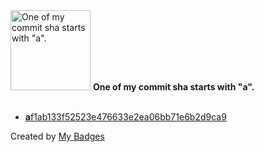 <img src="https://github.com/my-badges/my-badges/blob/master/src/all-badges/abc-commit/a-commit.png?raw=true" alt="One of my commit sha starts with &quot;a&quot;." title="One of my commit sha starts with &quot;a&quot;." width="128">
<strong>One of my commit sha starts with &quot;a&quot;.</strong>
<br><br>

- <a href="https://github.com/nlsschim/Water-Pipe-Project/commit/af1ab133f52523e476633e2ea06bb71e6b2d9ca9"><strong>a</strong>f1ab133f52523e476633e2ea06bb71e6b2d9ca9</a>


Created by <a href="https://github.com/my-badges/my-badges">My Badges</a>